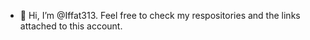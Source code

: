 - 👋 Hi, I’m @Iffat313. Feel free to check my respositories and the links attached to this account.

<!---
Iffat313/Iffat313 is a ✨ special ✨ repository because its `README.md` (this file) appears on your GitHub profile.
You can click the Preview link to take a look at your changes.
--->
